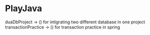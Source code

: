 # PlayJava

duaDbProject -> () for intigrating two different database in one project                                      
transactionPractice -> () for transaction practice in spring
